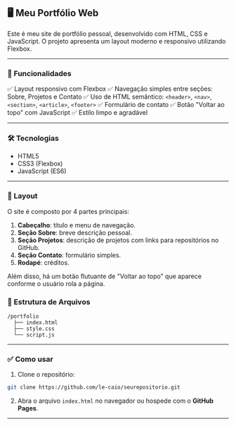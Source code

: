 ## 🖥️ Meu Portfólio Web

Este é meu site de portfólio pessoal, desenvolvido com HTML, CSS e JavaScript. O projeto apresenta um layout moderno e responsivo utilizando Flexbox.

---

### 🚀 Funcionalidades

✅ Layout responsivo com Flexbox
✅ Navegação simples entre seções: Sobre, Projetos e Contato
✅ Uso de HTML semântico: `<header>`, `<nav>`, `<section>`, `<article>`, `<footer>`
✅ Formulário de contato
✅ Botão "Voltar ao topo" com JavaScript
✅ Estilo limpo e agradável

---

### 🛠️ Tecnologias

* HTML5
* CSS3 (Flexbox)
* JavaScript (ES6)

---

### 🎨 Layout

O site é composto por 4 partes principais:

1. **Cabeçalho**: título e menu de navegação.
2. **Seção Sobre**: breve descrição pessoal.
3. **Seção Projetos**: descrição de projetos com links para repositórios no GitHub.
4. **Seção Contato**: formulário simples.
5. **Rodapé**: créditos.

Além disso, há um botão flutuante de "Voltar ao topo" que aparece conforme o usuário rola a página.


### 📂 Estrutura de Arquivos

```
/portfolio
  ├── index.html
  ├── style.css
  └── script.js
```

---

### ✅ Como usar

1. Clone o repositório:

```bash
git clone https://github.com/le-caio/seurepositorio.git
```

2. Abra o arquivo `index.html` no navegador ou hospede com o **GitHub Pages**.

---
